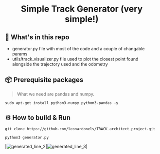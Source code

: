 <div align="center">
    <h1>Simple Track Generator (very simple!)</h1>
</div>

## :open_file_folder: What's in this repo

* generator.py file with most of the code and a couple of changable params
* utils/track_visualizer.py file used to plot the closest point found alongside the trajectory used and the odometry

## :package: Prerequisite packages
> What we need are pandas and numpy.

```commandline
sudo apt-get install python3-numpy python3-pandas -y
```
## :gear: How to build & Run
```commandline
git clone https://github.com/leonardonels/TRACK_architect_project.git
```
```commandline
python3 generator.py
```
|![generated_line_2](https://github.com/user-attachments/assets/c0499dab-7447-4f5a-ae90-86051b035f99)|![generated_line_3](https://github.com/user-attachments/assets/5debf66b-b29f-4cea-b7f0-20020843c380)|

